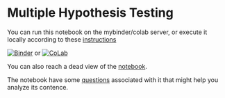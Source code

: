 # Multiple Hypothesis Testing

You can run this notebook on the mybinder/colab server, or execute it locally according to these [instructions](../readme.md)

[![Binder](https://mybinder.org/badge_logo.svg)](https://mybinder.org/v2/gh/statisticalbiotechnology/cb2030/master?filepath=nb%2Fmultiplehypo%2Fqvalue.ipynb)  or [![CoLab](https://colab.research.google.com/assets/colab-badge.svg)](https://colab.research.google.com/github/https://nbviewer.jupyter.org/github/statisticalbiotechnology/cb2030/blob/master/nb/multiplehypo/qvalue.ipynb)

You can also reach a dead view of the [notebook](https://nbviewer.jupyter.org/github/statisticalbiotechnology/cb2030/blob/master/nb/multiplehypo/qvalue.ipynb).

The notebook have some [questions](questions.md) associated with it that might help you analyze its contence.
